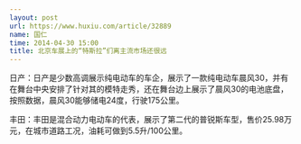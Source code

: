 ```yaml
---
layout: post
url: https://www.huxiu.com/article/32889
name: 国仁
time: 2014-04-30 15:00
title: 北京车展上的“特斯拉”们离主流市场还很远
---
```

日产：日产是少数高调展示纯电动车的车企，展示了一款纯电动车晨风30，并有在舞台中央安排了针对其的模特走秀，还在舞台边上展示了晨风30的电池底盘，按照数据，晨风30能够储电24度，行驶175公里。

丰田：丰田是混合动力电动车的代表，展示了第二代的普锐斯车型，售价25.98万元，在城市道路工况，油耗可做到5.5升/100公里。

